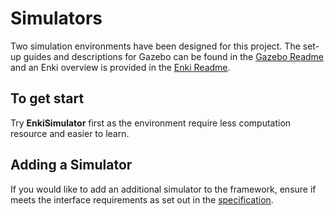# Simulators
Two simulation environments have been designed for this project. The set-up guides and descriptions for Gazebo can be found in the [Gazebo Readme](https://github.com/a2198699s/AI-Line-Follower/blob/master/simulators/Gazebo/catkin_ws/src/Readme.md) and an Enki overview is provided in the [Enki Readme](https://github.com/a2198699s/AI-Line-Follower/blob/master/simulators/enkiSimulator/README.md).

## To get start
Try __EnkiSimulator__ first as the environment require less computation resource and easier to learn.

## Adding a Simulator

If you would like to add an additional simulator to the framework, ensure if meets the interface requirements as set out in the [specification](https://github.com/a2198699s/AI-Line-Follower/tree/master/interface_specifications).
